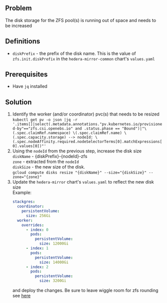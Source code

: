 ## Problem

The disk storage for the ZFS pool(s) is running out of space and needs to be increased

## Definitions

- `diskPrefix` - the prefix of the disk name. This is the value of `zfs.init.diskPrefix` in the
  `hedera-mirror-common` chart's `values.yaml`

## Prerequisites

- Have `jq` installed

## Solution

1. Identify the worker (and/or coordinator) pvc(s) that needs to be resized
   <br>
   `kubectl get pv -o json |jq -r '.items[]|select(.metadata.annotations."pv.kubernetes.io/provisioned-by"=="zfs.csi.openebs.io" and .status.phase == "Bound")|"\(.spec.claimRef.namespace) \(.spec.claimRef.name) \(.spec.capacity.storage) --> nodeId: \(.spec.nodeAffinity.required.nodeSelectorTerms[0].matchExpressions[0].values[0])"'`
2. Using the `nodeId` from the previous step, increase the disk size
   <br>
   `diskName` - {diskPrefix}-{nodeId}-zfs
   <br>
   `zone` - extracted from the `nodeId`
   <br>
   `diskSize` - the new size of the disk.
   <br>
   `gcloud compute disks resize "{diskName}" --size="{diskSize}" --zone="{zone}"`
3. Update the `hedera-mirror` chart's `values.yaml` to reflect the new disk size
   <br>
   Example:
   ```yaml
   stackgres:
     coordinator:
       persistentVolume:
         size: 256Gi
     worker:
       overrides:
         - index: 0
           pods:
             persistentVolume:
               size: 12000Gi
         - index: 1
           pods:
             persistentVolume:
               size: 14000Gi
         - index: 2
           pods:
             persistentVolume:
               size: 3200Gi
   ```
   and deploy the changes. Be sure to leave wiggle room for zfs rounding
   see [here](https://github.com/openebs/zfs-localpv/blob/develop/docs/faq.md#7-why-the-zfs-volume-size-is-different-than-the-reqeusted-size-in-pvc)
